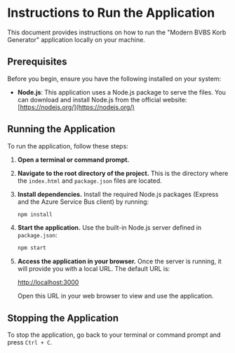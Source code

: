 # Instructions to Run the Application

This document provides instructions on how to run the "Modern BVBS Korb Generator" application locally on your machine.

## Prerequisites

Before you begin, ensure you have the following installed on your system:

- **Node.js**: This application uses a Node.js package to serve the files. You can download and install Node.js from the official website: [https://nodejs.org/](https://nodejs.org/)

## Running the Application

To run the application, follow these steps:

1. **Open a terminal or command prompt.**

2. **Navigate to the root directory of the project.** This is the directory where the `index.html` and `package.json` files are located.

3. **Install dependencies.** Install the required Node.js packages (Express and the Azure Service Bus client) by running:

   ```bash
   npm install
   ```

4. **Start the application.** Use the built-in Node.js server defined in `package.json`:

   ```bash
   npm start
   ```

5. **Access the application in your browser.** Once the server is running, it will provide you with a local URL. The default URL is:

   [http://localhost:3000](http://localhost:3000)

   Open this URL in your web browser to view and use the application.

## Stopping the Application

To stop the application, go back to your terminal or command prompt and press `Ctrl + C`.
